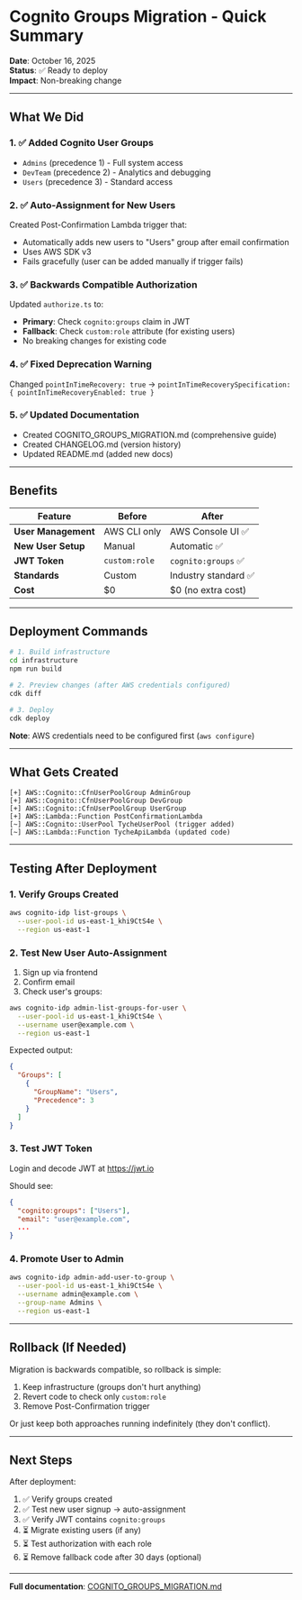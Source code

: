 # Cognito Groups Migration - Quick Summary

**Date**: October 16, 2025  
**Status**: ✅ Ready to deploy  
**Impact**: Non-breaking change

---

## What We Did

### 1. ✅ Added Cognito User Groups
- `Admins` (precedence 1) - Full system access
- `DevTeam` (precedence 2) - Analytics and debugging
- `Users` (precedence 3) - Standard access

### 2. ✅ Auto-Assignment for New Users
Created Post-Confirmation Lambda trigger that:
- Automatically adds new users to "Users" group after email confirmation
- Uses AWS SDK v3
- Fails gracefully (user can be added manually if trigger fails)

### 3. ✅ Backwards Compatible Authorization
Updated `authorize.ts` to:
- **Primary**: Check `cognito:groups` claim in JWT
- **Fallback**: Check `custom:role` attribute (for existing users)
- No breaking changes for existing code

### 4. ✅ Fixed Deprecation Warning
Changed `pointInTimeRecovery: true` → `pointInTimeRecoverySpecification: { pointInTimeRecoveryEnabled: true }`

### 5. ✅ Updated Documentation
- Created COGNITO_GROUPS_MIGRATION.md (comprehensive guide)
- Created CHANGELOG.md (version history)
- Updated README.md (added new docs)

---

## Benefits

| Feature | Before | After |
|---------|--------|-------|
| **User Management** | AWS CLI only | AWS Console UI ✅ |
| **New User Setup** | Manual | Automatic ✅ |
| **JWT Token** | `custom:role` | `cognito:groups` ✅ |
| **Standards** | Custom | Industry standard ✅ |
| **Cost** | $0 | $0 (no extra cost) |

---

## Deployment Commands

```bash
# 1. Build infrastructure
cd infrastructure
npm run build

# 2. Preview changes (after AWS credentials configured)
cdk diff

# 3. Deploy
cdk deploy
```

**Note**: AWS credentials need to be configured first (`aws configure`)

---

## What Gets Created

```
[+] AWS::Cognito::CfnUserPoolGroup AdminGroup
[+] AWS::Cognito::CfnUserPoolGroup DevGroup  
[+] AWS::Cognito::CfnUserPoolGroup UserGroup
[+] AWS::Lambda::Function PostConfirmationLambda
[~] AWS::Cognito::UserPool TycheUserPool (trigger added)
[~] AWS::Lambda::Function TycheApiLambda (updated code)
```

---

## Testing After Deployment

### 1. Verify Groups Created
```bash
aws cognito-idp list-groups \
  --user-pool-id us-east-1_khi9CtS4e \
  --region us-east-1
```

### 2. Test New User Auto-Assignment
1. Sign up via frontend
2. Confirm email
3. Check user's groups:
```bash
aws cognito-idp admin-list-groups-for-user \
  --user-pool-id us-east-1_khi9CtS4e \
  --username user@example.com \
  --region us-east-1
```

Expected output:
```json
{
  "Groups": [
    {
      "GroupName": "Users",
      "Precedence": 3
    }
  ]
}
```

### 3. Test JWT Token
Login and decode JWT at https://jwt.io

Should see:
```json
{
  "cognito:groups": ["Users"],
  "email": "user@example.com",
  ...
}
```

### 4. Promote User to Admin
```bash
aws cognito-idp admin-add-user-to-group \
  --user-pool-id us-east-1_khi9CtS4e \
  --username admin@example.com \
  --group-name Admins \
  --region us-east-1
```

---

## Rollback (If Needed)

Migration is backwards compatible, so rollback is simple:

1. Keep infrastructure (groups don't hurt anything)
2. Revert code to check only `custom:role`
3. Remove Post-Confirmation trigger

Or just keep both approaches running indefinitely (they don't conflict).

---

## Next Steps

After deployment:

1. ✅ Verify groups created
2. ✅ Test new user signup → auto-assignment
3. ✅ Verify JWT contains `cognito:groups`
4. ⏳ Migrate existing users (if any)
5. ⏳ Test authorization with each role
6. ⏳ Remove fallback code after 30 days (optional)

---

**Full documentation**: [COGNITO_GROUPS_MIGRATION.md](./COGNITO_GROUPS_MIGRATION.md)
